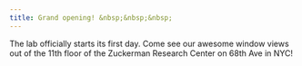```yaml
---
title: Grand opening! &nbsp;&nbsp;&nbsp;
---
```


The lab officially starts its first day. Come see our awesome window views out of the 11th 
floor of the Zuckerman Research Center on 68th Ave in NYC!